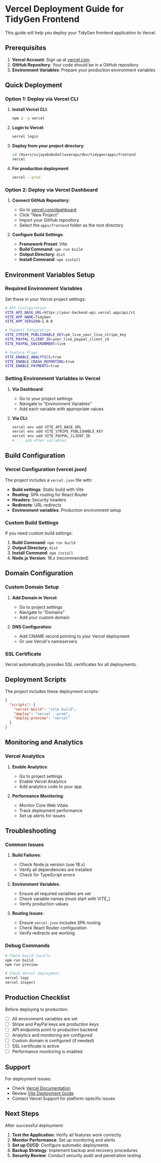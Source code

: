 # Vercel Deployment Guide for TidyGen Frontend

This guide will help you deploy your TidyGen frontend application to Vercel.

## Prerequisites

1. **Vercel Account**: Sign up at [vercel.com](https://vercel.com)
2. **GitHub Repository**: Your code should be in a GitHub repository
3. **Environment Variables**: Prepare your production environment variables

## Quick Deployment

### Option 1: Deploy via Vercel CLI

1. **Install Vercel CLI**:
   ```bash
   npm i -g vercel
   ```

2. **Login to Vercel**:
   ```bash
   vercel login
   ```

3. **Deploy from your project directory**:
   ```bash
   cd /Users/vijayababubollavarapu/dev/tidygen/apps/frontend
   vercel
   ```

4. **For production deployment**:
   ```bash
   vercel --prod
   ```

### Option 2: Deploy via Vercel Dashboard

1. **Connect GitHub Repository**:
   - Go to [vercel.com/dashboard](https://vercel.com/dashboard)
   - Click "New Project"
   - Import your GitHub repository
   - Select the `apps/frontend` folder as the root directory

2. **Configure Build Settings**:
   - **Framework Preset**: Vite
   - **Build Command**: `npm run build`
   - **Output Directory**: `dist`
   - **Install Command**: `npm install`

## Environment Variables Setup

### Required Environment Variables

Set these in your Vercel project settings:

```bash
# API Configuration
VITE_API_BASE_URL=https://your-backend-api.vercel.app/api/v1
VITE_APP_NAME=TidyGen
VITE_APP_VERSION=1.0.0

# Payment Integration
VITE_STRIPE_PUBLISHABLE_KEY=pk_live_your_live_stripe_key
VITE_PAYPAL_CLIENT_ID=your_live_paypal_client_id
VITE_PAYPAL_ENVIRONMENT=live

# Feature Flags
VITE_ENABLE_ANALYTICS=true
VITE_ENABLE_CRASH_REPORTING=true
VITE_ENABLE_PAYMENTS=true
```

### Setting Environment Variables in Vercel

1. **Via Dashboard**:
   - Go to your project settings
   - Navigate to "Environment Variables"
   - Add each variable with appropriate values

2. **Via CLI**:
   ```bash
   vercel env add VITE_API_BASE_URL
   vercel env add VITE_STRIPE_PUBLISHABLE_KEY
   vercel env add VITE_PAYPAL_CLIENT_ID
   # ... add other variables
   ```

## Build Configuration

### Vercel Configuration (vercel.json)

The project includes a `vercel.json` file with:
- **Build settings**: Static build with Vite
- **Routing**: SPA routing for React Router
- **Headers**: Security headers
- **Redirects**: URL redirects
- **Environment variables**: Production environment setup

### Custom Build Settings

If you need custom build settings:

1. **Build Command**: `npm run build`
2. **Output Directory**: `dist`
3. **Install Command**: `npm install`
4. **Node.js Version**: 18.x (recommended)

## Domain Configuration

### Custom Domain Setup

1. **Add Domain in Vercel**:
   - Go to project settings
   - Navigate to "Domains"
   - Add your custom domain

2. **DNS Configuration**:
   - Add CNAME record pointing to your Vercel deployment
   - Or use Vercel's nameservers

### SSL Certificate

Vercel automatically provides SSL certificates for all deployments.

## Deployment Scripts

The project includes these deployment scripts:

```json
{
  "scripts": {
    "vercel-build": "vite build",
    "deploy": "vercel --prod",
    "deploy:preview": "vercel"
  }
}
```

## Monitoring and Analytics

### Vercel Analytics

1. **Enable Analytics**:
   - Go to project settings
   - Enable Vercel Analytics
   - Add analytics code to your app

2. **Performance Monitoring**:
   - Monitor Core Web Vitals
   - Track deployment performance
   - Set up alerts for issues

## Troubleshooting

### Common Issues

1. **Build Failures**:
   - Check Node.js version (use 18.x)
   - Verify all dependencies are installed
   - Check for TypeScript errors

2. **Environment Variables**:
   - Ensure all required variables are set
   - Check variable names (must start with VITE_)
   - Verify production values

3. **Routing Issues**:
   - Ensure `vercel.json` includes SPA routing
   - Check React Router configuration
   - Verify redirects are working

### Debug Commands

```bash
# Check build locally
npm run build
npm run preview

# Check Vercel deployment
vercel logs
vercel inspect
```

## Production Checklist

Before deploying to production:

- [ ] All environment variables are set
- [ ] Stripe and PayPal keys are production keys
- [ ] API endpoints point to production backend
- [ ] Analytics and monitoring are configured
- [ ] Custom domain is configured (if needed)
- [ ] SSL certificate is active
- [ ] Performance monitoring is enabled

## Support

For deployment issues:
- Check [Vercel Documentation](https://vercel.com/docs)
- Review [Vite Deployment Guide](https://vitejs.dev/guide/static-deploy.html)
- Contact Vercel Support for platform-specific issues

## Next Steps

After successful deployment:

1. **Test the Application**: Verify all features work correctly
2. **Monitor Performance**: Set up monitoring and alerts
3. **Set up CI/CD**: Configure automatic deployments
4. **Backup Strategy**: Implement backup and recovery procedures
5. **Security Review**: Conduct security audit and penetration testing
